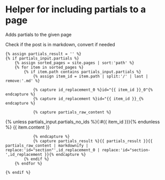 # Helper for including partials to a page

Adds partials to the given page

Check if the post is in markdown, convert if needed

    {% assign partials_result = '' %}
    {% if partials_input.partials %}
        {% assign sorted_pages = site.pages | sort:'path' %}
        {% for item in sorted_pages %}
            {% if item.path contains partials_input.partials %}
                {% assign item_id = item.path | split:'/' | last | remove:'.md' %}
                
                {% capture id_replacement_0 %}id="{{ item_id }}_0"{% endcapture %}
                {% capture id_replacement %}id="{{ item_id }}_{% endcapture %}

                {% capture partials_raw_content %}

{% unless partials_input.partials_no_ids %}{:#{{ item_id }}}{% endunless %}
{{ item.content }}

                {% endcapture %}
                {% capture partials_result %}{{ partials_result }}{{ partials_raw_content | markdownify | replace:'id="section"',id_replacement_0 | replace:'id="section-',id_replacement }}{% endcapture %}
            {% endif %}
        {% endfor %}

    {% endif %}
